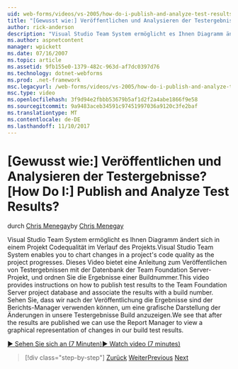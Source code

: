 ```yaml
---
uid: web-forms/videos/vs-2005/how-do-i-publish-and-analyze-test-results
title: "[Gewusst wie:] Veröffentlichen und Analysieren der Testergebnisse? | Microsoft-Dokumentation"
author: rick-anderson
description: "Visual Studio Team System ermöglicht es Ihnen Diagramm ändert sich in einem Projekt Codequalität im Verlauf des Projekts. Dieses Video bietet eine Anleitung zum publ...."
ms.author: aspnetcontent
manager: wpickett
ms.date: 07/16/2007
ms.topic: article
ms.assetid: 9fb155e0-1379-482c-963d-af7dc0397d76
ms.technology: dotnet-webforms
ms.prod: .net-framework
msc.legacyurl: /web-forms/videos/vs-2005/how-do-i-publish-and-analyze-test-results
msc.type: video
ms.openlocfilehash: 3f9d94e2fbbb53679b5af1d2f2a4abe1866f9e58
ms.sourcegitcommit: 9a9483aceb34591c97451997036a9120c3fe2baf
ms.translationtype: MT
ms.contentlocale: de-DE
ms.lasthandoff: 11/10/2017
---
```

<a name="how-do-i-publish-and-analyze-test-results"></a><span data-ttu-id="81bf6-105">[Gewusst wie:] Veröffentlichen und Analysieren der Testergebnisse?</span><span class="sxs-lookup"><span data-stu-id="81bf6-105">[How Do I:] Publish and Analyze Test Results?</span></span>
====================
<span data-ttu-id="81bf6-106">durch [Chris Menegay](https://twitter.com/CMenegay)</span><span class="sxs-lookup"><span data-stu-id="81bf6-106">by [Chris Menegay](https://twitter.com/CMenegay)</span></span>

<span data-ttu-id="81bf6-107">Visual Studio Team System ermöglicht es Ihnen Diagramm ändert sich in einem Projekt Codequalität im Verlauf des Projekts.</span><span class="sxs-lookup"><span data-stu-id="81bf6-107">Visual Studio Team System enables you to chart changes in a project's code quality as the project progresses.</span></span> <span data-ttu-id="81bf6-108">Dieses Video bietet eine Anleitung zum Veröffentlichen von Testergebnissen mit der Datenbank der Team Foundation Server-Projekt, und ordnen Sie die Ergebnisse einer Buildnummer.</span><span class="sxs-lookup"><span data-stu-id="81bf6-108">This video provides instructions on how to publish test results to the Team Foundation Server project database and associate the results with a build number.</span></span> <span data-ttu-id="81bf6-109">Sehen Sie, dass wir nach der Veröffentlichung die Ergebnisse sind der Berichts-Manager verwenden können, um eine grafische Darstellung der Änderungen in unsere Testergebnisse Build anzuzeigen.</span><span class="sxs-lookup"><span data-stu-id="81bf6-109">We see that after the results are published we can use the Report Manager to view a graphical representation of changes in our build test results.</span></span>

[<span data-ttu-id="81bf6-110">&#9654; Sehen Sie sich an (7 Minuten)</span><span class="sxs-lookup"><span data-stu-id="81bf6-110">&#9654; Watch video (7 minutes)</span></span>](https://channel9.msdn.com/Blogs/ASP-NET-Site-Videos/how-do-i-publish-and-analyze-test-results)

>[!div class="step-by-step"]
<span data-ttu-id="81bf6-111">[Zurück](how-do-i-use-generic-tests.md)
[Weiter](how-do-i-discover-application-changes-prior-to-deployment.md)</span><span class="sxs-lookup"><span data-stu-id="81bf6-111">[Previous](how-do-i-use-generic-tests.md)
[Next](how-do-i-discover-application-changes-prior-to-deployment.md)</span></span>

